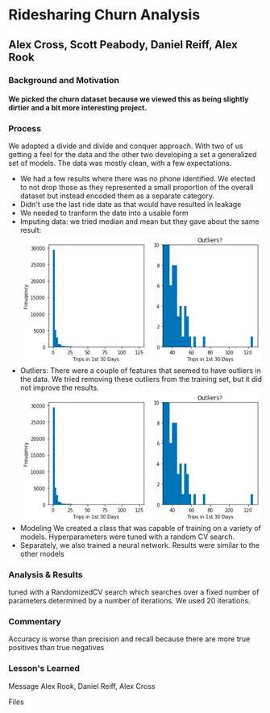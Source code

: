 # Ridesharing Churn Analysis
## Alex Cross, Scott Peabody, Daniel Reiff, Alex Rook
### Background and Motivation
#### We picked the churn dataset because we viewed this as being slightly dirtier and a bit more interesting project.
### Process
We adopted a divide and divide and conquer approach. With two of us getting a feel for the data and the other two developing a set a generalized set of models.
The data was mostly clean, with a few expectations.
- We had a few results where there was no phone identified. We elected to not drop those as they represented a small proportion of the overall dataset but instead encoded them as a separate category.
- Didn't use the last ride date as that would have resulted in leakage
- We needed to tranform the date into a usable form
- Imputing data: we tried median and mean but they gave about the same result:
![GitHub Logo](/images/Outliers_Freq.png)
- Outliers: There were a couple of features that seemed to have outliers in the data. We tried removing these outliers from the training set, but it did not improve the results.
![GitHub Logo](/images/Outliers_Freq.png)
- Modeling We created a class that was capable of training on a variety of models. Hyperparameters were tuned with a random CV search.
- Separately, we also trained a neural network. Results were similar to the other models
### Analysis & Results
tuned with a RandomizedCV search which searches over a fixed number of parameters determined by a number of iterations. We used 20 iterations.
### Commentary
Accuracy is worse than precision and recall because there are more true positives than true negatives
### Lesson's Learned





Message Alex Rook, Daniel Reiff, Alex Cross



Files

